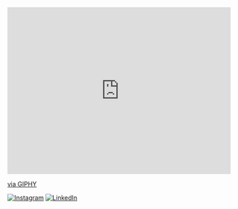 <div style="width:100%;height:0;padding-bottom:75%;position:relative;"><iframe src="https://giphy.com/embed/3ohjV0PbaTBNw42YO4" width="100%" height="100%" style="position:absolute" frameBorder="0" class="giphy-embed" allowFullScreen></iframe></div><p><a href="https://giphy.com/gifs/benglabs-computer-pc-3ohjV0PbaTBNw42YO4">via GIPHY</a></p>

[![Instagram](https://img.shields.io/badge/Instagram-%23E4405F.svg?logo=Instagram&logoColor=white)](https://instagram.com/faruktinazz) [![LinkedIn](https://img.shields.io/badge/LinkedIn-%230077B5.svg?logo=linkedin&logoColor=white)](https://linkedin.com/in/omer-faruk-genc) 
